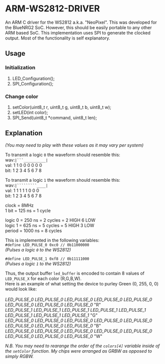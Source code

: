 # ARM-WS2812-DRIVER
An ARM C driver for the WS2812 a.k.a. "NeoPixel". 
This was developed for the BlueNRG2 SoC. However, this should be easily portable to any other ARM based SoC.
This implementation uses SPI to generate the clocked output. Most of the functionality is self explanatory. 

## Usage

### Initialization
1. LED_Configuration();
2. SPI_Configuration();

### Change color
1. setColor(uint8_t r, uint8_t g, uint8_t b, uint8_t w);
2. setLED(int color);
3. SPI_Send(uint8_t *command, uint8_t len);

## Explanation
_(You may need to play with these values as it may vary per system)_

To transmit a logic `0` the waveform should resemble this:</br>
wav:`|```__________|`</br>
val: 1 1 0 0 0 0 0 0</br>
bit: 1 2 3 4 5 6 7 8</br>

To transmit a logic `1` the waveform should resemble this:</br>
wav:`|`````````____|`</br>
val: 1 1 1 1 1 0 0 0</br>
bit: 1 2 3 4 5 6 7 8</br>

clock     = 8MHz</br>
1 bit     = 125 ns    = 1     cycle</br>

logic 0   = 250 ns    = 2     cycles = 2 HIGH 6 LOW</br>
logic 1   = 625 ns    = 5     cycles = 5 HIGH 3 LOW</br>
period    = 1000 ns   = 8     cycles</br>

This is implemented in the following variables:</br>
`#define LED_PULSE_0 0xc0 // 0b11000000`</br>
_(Pulses a logic `0` to the WS2812)_</br>

`#define LED_PULSE_1 0xf8 // 0b11111000`</br>
_(Pulses a logic `1` to the WS2812)_</br>

Thus, the output buffer `led_buffer` is encoded to contain 8 values of `LED_PULSE_X` for each color (R,G,B,W).</br>
Here is an example of what setting the device to purley Green (0, 255, 0, 0) would look like:</br>
</br>
_LED_PULSE_0 LED_PULSE_0 LED_PULSE_0 LED_PULSE_0 LED_PULSE_0 LED_PULSE_0 LED_PULSE_0 LED_PULSE_0_  "R"</br>
_LED_PULSE_1 LED_PULSE_1 LED_PULSE_1 LED_PULSE_1 LED_PULSE_1 LED_PULSE_1 LED_PULSE_1 LED_PULSE_1_  "G"</br>
_LED_PULSE_0 LED_PULSE_0 LED_PULSE_0 LED_PULSE_0 LED_PULSE_0 LED_PULSE_0 LED_PULSE_0 LED_PULSE_0_  "B"</br>
_LED_PULSE_0 LED_PULSE_0 LED_PULSE_0 LED_PULSE_0 LED_PULSE_0 LED_PULSE_0 LED_PULSE_0 LED_PULSE_0_  "W"</br>


_N.B. You may need to rearange the order of the `colors[4]` variable inside of the `setColor` function.
My chips were arranged as GRBW as opposed to simply RGBW._
